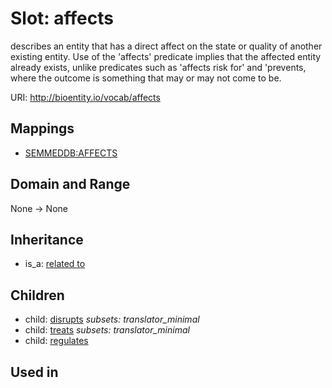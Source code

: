 # Slot: affects


describes an entity that has a direct affect on the state or quality of another existing entity. Use of the 'affects' predicate implies that the affected entity already exists, unlike predicates such as 'affects risk for' and 'prevents, where the outcome is something that may or may not come to be.

URI: http://bioentity.io/vocab/affects
## Mappings

 * [SEMMEDDB:AFFECTS](http://purl.obolibrary.org/obo/SEMMEDDB_AFFECTS)
## Domain and Range

None -> None
## Inheritance

 *  is_a: [related to](related_to.md)
## Children

 *  child: [disrupts](disrupts.md) *subsets: translator_minimal*
 *  child: [treats](treats.md) *subsets: translator_minimal*
 *  child: [regulates](regulates.md)
## Used in

